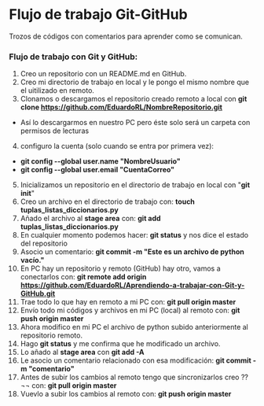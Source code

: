 Flujo de trabajo Git-GitHub
==================

Trozos de códigos con comentarios para aprender como se comunican.

### Flujo de trabajo con Git y GitHub:
1. Creo un repositorio con un README.md en GitHub.
2. Creo mi directorio de trabajo en local y le pongo el mismo nombre que el uitilizado en remoto.
3. Clonamos o descargamos el repositorio creado remoto a local con **git clone https://github.com/EduardoRL/NombreRepositorio.git**
  + Así lo descargarmos en nuestro PC pero éste solo será un carpeta con permisos de lecturas
4. configuro la cuenta (solo cuando se entra por primera vez):
  + **git config --global user.name "NombreUsuario"**
  + **git config --global user.email "CuentaCorreo"**
5. Inicializamos un repositorio en el directorio de trabajo en local con "**git init**" 
6. Creo un archivo en el directorio de trabajo con: **touch tuplas_listas_diccionarios.py**
7. Añado el archivo al **stage area** con: **git add tuplas_listas_diccionarios.py**
8. En cualquier momento podemos hacer: **git status** y nos dice el estado del repositorio
9. Asocio un comentario: **git commit -m "Este es un archivo de python vacío."**
10.  En PC hay un repositorio y remoto (GitHub) hay otro, vamos a conectarlos con: **git remote add origin https://github.com/EduardoRL/Aprendiendo-a-trabajar-con-Git-y-GitHub.git**
11. Trae todo lo que hay en remoto a mi PC con: **git pull origin master**
12. Envío todo mi códigos y archivos en mi PC (local) al remoto con: **git push origin master**
13. Ahora modifico en mi PC el archivo de python subido anteriormente al repositorio remoto.
14. Hago **git status** y me confirma que he modificado un archivo.
15. Lo añado al **stage area** con **git add -A**
16. Le asocio un comentario relacionado con esa modificación: **git commit -m "comentario"**
17. Antes de subir los cambios al remoto tengo que sincronizarlos creo ?? ¬¬ con: **git pull origin master**
18. Vuevlo a subir los cambios al remoto con: **git push origin master** 
